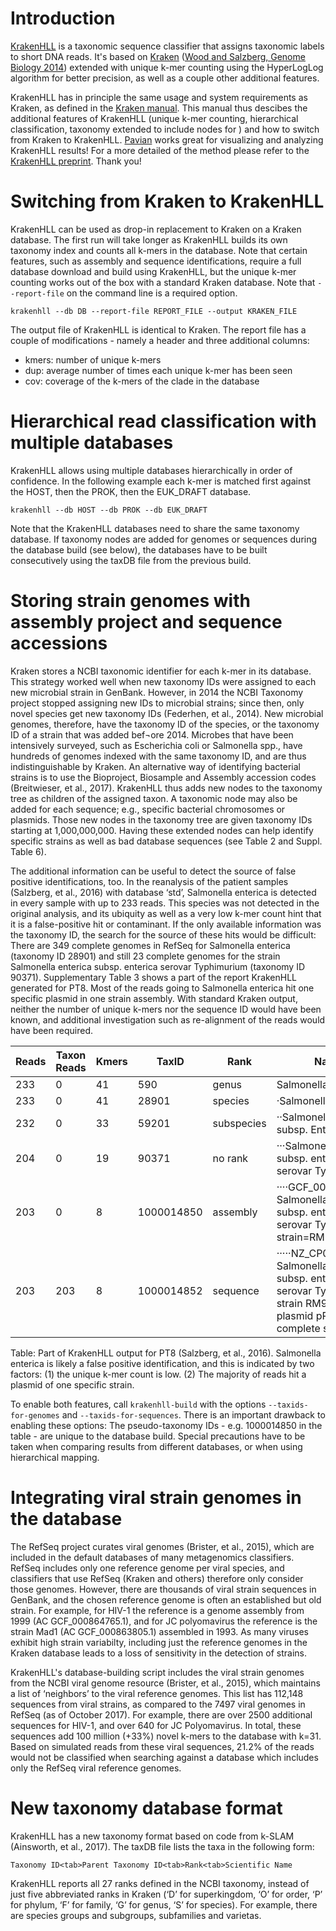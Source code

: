 Introduction
============

[KrakenHLL] is a taxonomic sequence classifier that assigns taxonomic labels to short DNA reads. It's based on [Kraken] ([Wood and Salzberg, Genome Biology 2014])
extended with unique k-mer counting using the HyperLogLog algorithm for better precision, as well as a couple other additional features.

KrakenHLL has in principle the same usage and system requirements as Kraken, as defined in the [Kraken manual]. This manual thus descibes the additional features of KrakenHLL (unique k-mer counting, hierarchical classification, taxonomy extended to include nodes for ) and how to switch from Kraken to KrakenHLL. [Pavian] works great for visualizing and analyzing KrakenHLL results! For a more detailed of the method please refer to the [KrakenHLL preprint]. Thank you!

[KrakenHLL]:                  http://ccb.jhu.edu/software/krakenhll/
[KrakenHLL GitHub repository]:   https://github.com/fbreitwieser/krakenhll
[Pavian]:   https://github.com/fbreitwieser/pavian
[KrakenHLL preprint]:            https://www.biorxiv.org/content/early/2018/04/03/262956   
[Kraken]:                     http://ccb.jhu.edu/software/kraken/
[Wood and Salzberg, Genome Biology 2014]:               http://genomebiology.com/2014/15/3/R46
[Kraken manual]:              http://ccb.jhu.edu/software/kraken/MANUAL.html



Switching from Kraken to KrakenHLL
==================================
KrakenHLL can be used as drop-in replacement to Kraken on a Kraken database. The first run will take longer as KrakenHLL builds its own taxonomy index and counts all k-mers in the database. Note that certain features, such as assembly and sequence identifications, require a full database download and build using KrakenHLL, but the unique k-mer counting works out of the box with a standard Kraken database. Note that `--report-file` on the command line is a required option. 
```
krakenhll --db DB --report-file REPORT_FILE --output KRAKEN_FILE
```
The output file of KrakenHLL is identical to Kraken. The report file has a couple of modifications - namely a header and three additional columns:

- kmers: number of unique k-mers
- dup: average number of times each unique k-mer has been seen
- cov: coverage of the k-mers of the clade in the database


Hierarchical read classification with multiple databases
========================================================
KrakenHLL allows using multiple databases hierarchically in order of confidence. In the following example each k-mer is matched first against the HOST, then the PROK, then the EUK_DRAFT database.
```
krakenhll --db HOST --db PROK --db EUK_DRAFT 
```
Note that the KrakenHLL databases need to share the same taxonomy database. If taxonomy nodes are added for genomes or sequences during the database build (see below), the databases have to be built consecutively using the taxDB file from the previous build.


Storing strain genomes with assembly project and sequence accessions
====================================================================
Kraken stores a NCBI taxonomic identifier for each k-mer in its database. This strategy worked well when new taxonomy IDs were assigned to each new microbial strain in GenBank. However, in 2014 the NCBI Taxonomy project stopped assigning new IDs to microbial strains; since then, only novel species get new taxonomy IDs (Federhen, et al., 2014). New microbial genomes, therefore, have the taxonomy ID of the species, or the taxonomy ID of a strain that was added bef¬ore 2014. Microbes that have been intensively surveyed, such as Escherichia coli or Salmonella spp., have hundreds of genomes indexed with the same taxonomy ID, and are thus indistinguishable by Kraken. An alternative way of identifying bacterial strains is to use the Bioproject, Biosample and Assembly accession codes (Breitwieser, et al., 2017). KrakenHLL thus adds new nodes to the taxonomy tree as children of the assigned taxon. A taxonomic node may also be added for each sequence; e.g., specific bacterial chromosomes or plasmids. Those new nodes in the taxonomy tree are given taxonomy IDs starting at 1,000,000,000. Having these extended nodes can help identify specific strains as well as bad database sequences (see Table 2 and Suppl. Table 6).

The additional information can be useful to detect the source of false positive identifications, too. In the reanalysis of the patient samples (Salzberg, et al., 2016) with database ‘std’, Salmonella enterica is detected in every sample with up to 233 reads. This species was not detected in the original analysis, and its ubiquity as well as a very low k-mer count hint that it is a false-positive hit or contaminant. If the only available information was the taxonomy ID, the search for the source of these hits would be difficult: There are 349 complete genomes in RefSeq for Salmonella enterica (taxonomy ID 28901) and still 23 complete genomes for the strain Salmonella enterica subsp. enterica serovar Typhimurium (taxonomy ID 90371). Supplementary Table 3 shows a part of the report KrakenHLL generated for PT8. Most of the reads going to Salmonella enterica hit one specific plasmid in one strain assembly. With standard Kraken output, neither the number of unique k-mers nor the sequence ID would have been known, and additional investigation such as re-alignment of the reads would have been required. 

| Reads |	Taxon Reads |	Kmers |	TaxID |	Rank |	Name |
|-|-|-|-|-|-|
|233	|0|	41|	590|	genus|	Salmonella
|233	|0|	41	|28901|	species|	·Salmonella enterica
|232	|0|	33	|59201|	subspecies|	··Salmonella enterica subsp. Enterica
|204	|0|	19	|90371|	no rank|	···Salmonella enterica subsp. enterica serovar Typhimurium
|203	|0|	8	|1000014850|	assembly|	····GCF_001617585.1 Salmonella enterica subsp. enterica serovar Typhimurium strain=RM9437
|203	|203	|8	|1000014852| 	sequence	| ·····NZ_CP014577.1 Salmonella enterica subsp. enterica serovar Typhimurium strain RM9437 plasmid pRM9437, complete sequence |

Table: Part of KrakenHLL output for PT8 (Salzberg, et al., 2016). Salmonella enterica is likely a false positive identification, and this is indicated by two factors: (1) the unique k-mer count is low. (2) The majority of reads hit a plasmid of one specific strain. 

To enable both features, call `krakenhll-build` with the options `--taxids-for-genomes` and `--taxids-for-sequences`. There is an important drawback to enabling these options: The pseudo-taxonomy IDs - e.g. 1000014850 in the table - are unique to the database build. Special precautions have to be taken when comparing results from different databases, or when using hierarchical mapping.

Integrating viral strain genomes in the database
================================================
The RefSeq project curates viral genomes (Brister, et al., 2015), which are included in the default databases of many metagenomics classifiers. RefSeq includes only one reference genome per viral species, and classifiers that use RefSeq (Kraken and others) therefore only consider those genomes. However, there are thousands of viral strain sequences in GenBank, and the chosen reference genome is often an established but old strain. For example, for HIV-1 the reference is a genome assembly from 1999 (AC GCF_000864765.1), and for JC polyomavirus the reference is the strain Mad1 (AC GCF_000863805.1) assembled in 1993. As many viruses exhibit high strain variabilty, including just the reference genomes in the Kraken database leads to a loss of sensitivity in the detection of strains.

KrakenHLL's database-building script includes the viral strain genomes from the NCBI viral genome resource (Brister, et al., 2015), which maintains a list of ‘neighbors’ to the viral reference genomes. This list has 112,148 sequences from viral strains, as compared to the 7497 viral genomes in RefSeq (as of October 2017). For example, there are over 2500 additional sequences for HIV-1, and over 640 for JC Polyomavirus. In total, these sequences add 100 million (+33%) novel k-mers to the database with k=31. Based on simulated reads from these viral sequences, 21.2% of the reads would not be classified when searching against a database which includes only the RefSeq viral reference genomes.

New taxonomy database format
============================
KrakenHLL has a new taxonomy format based on code from k-SLAM (Ainsworth, et al., 2017). The taxDB file lists the taxa in the following form:
```
Taxonomy ID<tab>Parent Taxonomy ID<tab>Rank<tab>Scientific Name
```
KrakenHLL reports all 27 ranks defined in the NCBI taxonomy, instead of just five abbreviated ranks in Kraken (‘D’ for superkingdom, ‘O’ for order, ‘P’ for phylum, ‘F’ for family, ‘G’ for genus, ‘S’ for species). For example, there are species groups and subgroups, subfamilies and varietas.
